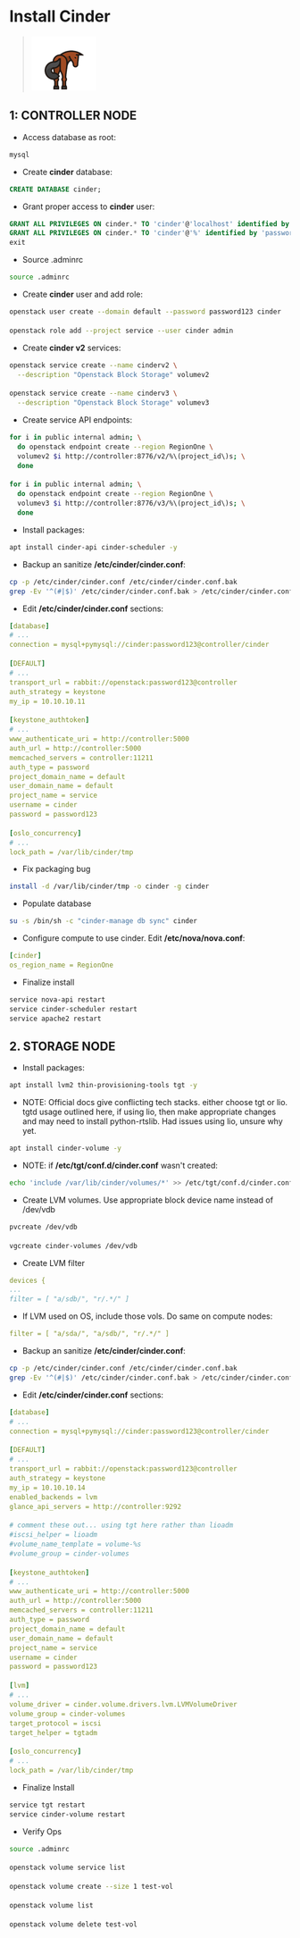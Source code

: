 # Install Cinder

> ![Cinder logo](/images/cinder.png)

## 1: CONTROLLER NODE

* Access database as root:

```bash
mysql
```

* Create **cinder** database:

```sql
CREATE DATABASE cinder;
```

* Grant proper access to **cinder** user:

```sql
GRANT ALL PRIVILEGES ON cinder.* TO 'cinder'@'localhost' identified by 'password123';
GRANT ALL PRIVILEGES ON cinder.* TO 'cinder'@'%' identified by 'password123';
exit
```

* Source .adminrc

```bash
source .adminrc
```

* Create **cinder** user and add role:

```bash
openstack user create --domain default --password password123 cinder

openstack role add --project service --user cinder admin
```

* Create **cinder v2** services:

```bash
openstack service create --name cinderv2 \
  --description "Openstack Block Storage" volumev2

openstack service create --name cinderv3 \
  --description "Openstack Block Storage" volumev3
```

* Create service API endpoints:

```bash
for i in public internal admin; \
  do openstack endpoint create --region RegionOne \
  volumev2 $i http://controller:8776/v2/%\(project_id\)s; \
  done

for i in public internal admin; \
  do openstack endpoint create --region RegionOne \
  volumev3 $i http://controller:8776/v3/%\(project_id\)s; \
  done
```

* Install packages:

```bash
apt install cinder-api cinder-scheduler -y
```

* Backup an sanitize **/etc/cinder/cinder.conf**:

```bash
cp -p /etc/cinder/cinder.conf /etc/cinder/cinder.conf.bak
grep -Ev '^(#|$)' /etc/cinder/cinder.conf.bak > /etc/cinder/cinder.conf
```

* Edit **/etc/cinder/cinder.conf** sections:

```yaml
[database]
# ...
connection = mysql+pymysql://cinder:password123@controller/cinder

[DEFAULT]
# ...
transport_url = rabbit://openstack:password123@controller
auth_strategy = keystone
my_ip = 10.10.10.11

[keystone_authtoken]
# ...
www_authenticate_uri = http://controller:5000
auth_url = http://controller:5000
memcached_servers = controller:11211
auth_type = password
project_domain_name = default
user_domain_name = default
project_name = service
username = cinder
password = password123

[oslo_concurrency]
# ...
lock_path = /var/lib/cinder/tmp
```

* Fix packaging bug

```bash
install -d /var/lib/cinder/tmp -o cinder -g cinder
```

* Populate database

```bash
su -s /bin/sh -c "cinder-manage db sync" cinder
```

* Configure compute to use cinder. Edit **/etc/nova/nova.conf**:

```yaml
[cinder]
os_region_name = RegionOne
```

* Finalize install

```bash
service nova-api restart
service cinder-scheduler restart
service apache2 restart
```

## 2. STORAGE NODE

* Install packages:

```bash
apt install lvm2 thin-provisioning-tools tgt -y
```

* NOTE: Official docs give conflicting tech stacks. either choose tgt or lio. tgtd usage outlined here, if using lio, then make appropriate changes and may need to install python-rtslib. Had issues using lio, unsure why yet.

```bash
apt install cinder-volume -y
```

* NOTE: if **/etc/tgt/conf.d/cinder.conf** wasn't created:

```bash
echo 'include /var/lib/cinder/volumes/*' >> /etc/tgt/conf.d/cinder.conf
```

* Create LVM volumes. Use appropriate block device name instead of /dev/vdb

```bash
pvcreate /dev/vdb

vgcreate cinder-volumes /dev/vdb
```

* Create LVM filter

```yaml
devices {
...
filter = [ "a/sdb/", "r/.*/" ]
```

* If LVM used on OS, include those vols. Do same on compute nodes:

```yaml
filter = [ "a/sda/", "a/sdb/", "r/.*/" ]
```

* Backup an sanitize **/etc/cinder/cinder.conf**:

```bash
cp -p /etc/cinder/cinder.conf /etc/cinder/cinder.conf.bak
grep -Ev '^(#|$)' /etc/cinder/cinder.conf.bak > /etc/cinder/cinder.conf
```

* Edit **/etc/cinder/cinder.conf** sections:

```yaml
[database]
# ...
connection = mysql+pymysql://cinder:password123@controller/cinder

[DEFAULT]
# ...
transport_url = rabbit://openstack:password123@controller
auth_strategy = keystone
my_ip = 10.10.10.14
enabled_backends = lvm
glance_api_servers = http://controller:9292

# comment these out... using tgt here rather than lioadm
#iscsi_helper = lioadm
#volume_name_template = volume-%s
#volume_group = cinder-volumes

[keystone_authtoken]
# ...
www_authenticate_uri = http://controller:5000
auth_url = http://controller:5000
memcached_servers = controller:11211
auth_type = password
project_domain_name = default
user_domain_name = default
project_name = service
username = cinder
password = password123

[lvm]
# ...
volume_driver = cinder.volume.drivers.lvm.LVMVolumeDriver
volume_group = cinder-volumes
target_protocol = iscsi
target_helper = tgtadm

[oslo_concurrency]
# ...
lock_path = /var/lib/cinder/tmp
```

* Finalize Install

```bash
service tgt restart
service cinder-volume restart
```

* Verify Ops

```bash
source .adminrc

openstack volume service list

openstack volume create --size 1 test-vol

openstack volume list

openstack volume delete test-vol
```